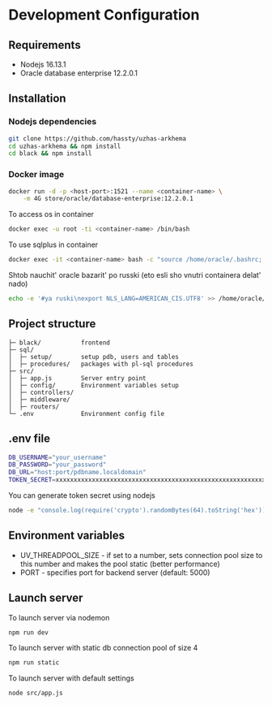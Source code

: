 # Development Configuration
## Requirements
- Nodejs 16.13.1
- Oracle database enterprise 12.2.0.1

## Installation
### Nodejs dependencies
```sh
git clone https://github.com/hassty/uzhas-arkhema
cd uzhas-arkhema && npm install
cd black && npm install
```
### Docker image
```sh
docker run -d -p <host-port>:1521 --name <container-name> \
    -m 4G store/oracle/database-enterprise:12.2.0.1
```
To access os in container
```sh
docker exec -u root -ti <container-name> /bin/bash
```
To use sqlplus in container
```sh
docker exec -it <container-name> bash -c "source /home/oracle/.bashrc; sqlplus /nolog"
```
Shtob nauchit' oracle bazarit' po russki (eto esli sho vnutri containera delat' nado)
```sh
echo -e '#ya ruski\nexport NLS_LANG=AMERICAN_CIS.UTF8' >> /home/oracle/.bashrc
```

## Project structure
    ├─ black/           frontend
    ├─ sql/             
    │  ├─ setup/        setup pdb, users and tables
    │  ├─ procedures/   packages with pl-sql procedures
    ├─ src/
    │  ├─ app.js        Server entry point
    │  ├─ config/       Environment variables setup
    │  ├─ controllers/
    │  ├─ middleware/
    │  ├─ routers/
    └─ .env             Environment config file
## .env file
```sh
DB_USERNAME="your_username"
DB_PASSWORD="your_password"
DB_URL="host:port/pdbname.localdomain"
TOKEN_SECRET=xxxxxxxxxxxxxxxxxxxxxxxxxxxxxxxxxxxxxxxxxxxxxxxxxxxxxxxxxxxxxxxxxxxxxxxxxxxxxxxxxxxxxxxxxxxxxxxxxxxxxxxxxxxxxxxxxxxxxxxxxxxxxxxx
```

You can generate token secret using nodejs
```sh
node -e "console.log(require('crypto').randomBytes(64).toString('hex'))"
```

## Environment variables
- UV_THREADPOOL_SIZE - if set to a number, sets connection pool size to this number and makes the pool static (better performance)
- PORT - specifies port for backend server (default: 5000)

## Launch server
To launch server via nodemon
```sh
npm run dev
```

To launch server with static db connection pool of size 4
```sh
npm run static
```
To launch server with default settings
```sh
node src/app.js
```
